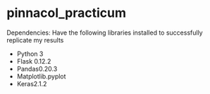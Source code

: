 # pinnacol_practicum

Dependencies: Have the following libraries installed to successfully replicate my results
*	Python 3 
*	Flask 0.12.2
*	Pandas0.20.3
*	Matplotlib.pyplot
*	Keras2.1.2
